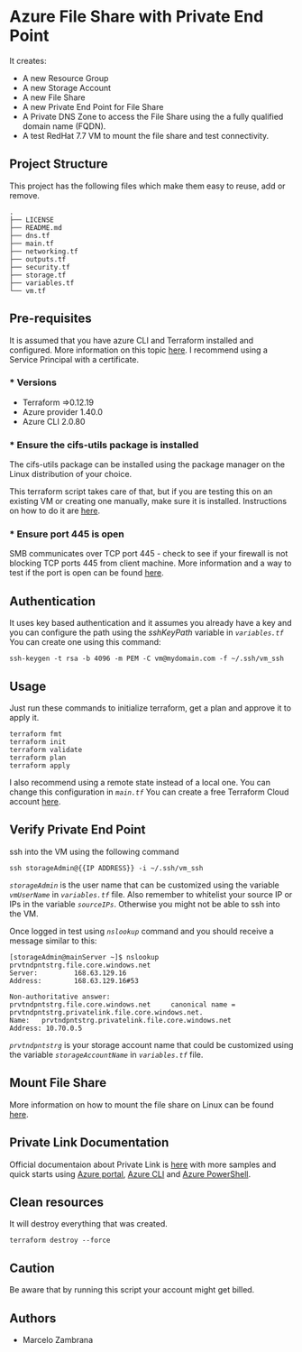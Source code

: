 # Azure File Share with Private End Point

It creates:

* A new Resource Group
* A new Storage Account
* A new File Share
* A new Private End Point for File Share
* A Private DNS Zone to access the File Share using the a fully qualified domain name (FQDN).
* A test RedHat 7.7 VM to mount the file share and test connectivity.

## Project Structure

This project has the following files which make them easy to reuse, add or remove.

```ssh
.
├── LICENSE
├── README.md
├── dns.tf
├── main.tf
├── networking.tf
├── outputs.tf
├── security.tf
├── storage.tf
├── variables.tf
└── vm.tf
```

## Pre-requisites

It is assumed that you have azure CLI and Terraform installed and configured.
More information on this topic [here](https://docs.microsoft.com/en-us/azure/virtual-machines/linux/terraform-install-configure). I recommend using a Service Principal with a certificate.

### * __Versions__

* Terraform =>0.12.19
* Azure provider 1.40.0
* Azure CLI 2.0.80

### * __Ensure the cifs-utils package is installed__

The cifs-utils package can be installed using the package manager on the Linux distribution of your choice.

This terraform script takes care of that, but if you are testing this on an existing VM or creating one manually, make sure it is installed. Instructions on how to do it are [here](https://docs.microsoft.com/en-us/azure/storage/files/storage-how-to-use-files-linux#prerequisites).

### * __Ensure port 445 is open__

SMB communicates over TCP port 445 - check to see if your firewall is not blocking TCP ports 445 from client machine. More information and a way to test if the port is open can be found [here](https://docs.microsoft.com/en-us/azure/storage/files/storage-how-to-use-files-linux#prerequisites).

## Authentication

It uses key based authentication and it assumes you already have a key and you can configure the path using the _sshKeyPath_ variable in _`variables.tf`_ You can create one using this command:

```ssh
ssh-keygen -t rsa -b 4096 -m PEM -C vm@mydomain.com -f ~/.ssh/vm_ssh
```

## Usage

Just run these commands to initialize terraform, get a plan and approve it to apply it.

```ssh
terraform fmt
terraform init
terraform validate
terraform plan
terraform apply
```

I also recommend using a remote state instead of a local one. You can change this configuration in _`main.tf`_
You can create a free Terraform Cloud account [here](https://app.terraform.io).

## Verify Private End Point

ssh into the VM using the following command

```ssh
ssh storageAdmin@{{IP ADDRESS}} -i ~/.ssh/vm_ssh
```

_`storageAdmin`_ is the user name that can be customized using the variable _`vmUserName`_ in _`variables.tf`_ file. Also remember to whitelist your source IP or IPs in the variable _`sourceIPs`_. Otherwise you might not be able to ssh into the VM.

Once logged in test using _`nslookup`_ command and you should receive a message similar to this:

```ssh
[storageAdmin@mainServer ~]$ nslookup prvtndpntstrg.file.core.windows.net
Server:         168.63.129.16
Address:        168.63.129.16#53

Non-authoritative answer:
prvtndpntstrg.file.core.windows.net     canonical name = prvtndpntstrg.privatelink.file.core.windows.net.
Name:   prvtndpntstrg.privatelink.file.core.windows.net
Address: 10.70.0.5
```

_`prvtndpntstrg`_ is your storage account name that could be customized using the variable _`storageAccountName`_ in _`variables.tf`_ file.

## Mount File Share

More information on how to mount the file share on Linux can be found [here](https://docs.microsoft.com/en-us/azure/storage/files/storage-how-to-use-files-linux).

## Private Link Documentation

Official documentaion about Private Link is [here](https://docs.microsoft.com/en-us/azure/private-link/) with more samples and quick starts using [Azure portal](https://docs.microsoft.com/en-us/azure/private-link/create-private-endpoint-portal), [Azure CLI](https://docs.microsoft.com/en-us/azure/private-link/create-private-endpoint-cli) and [Azure PowerShell](https://docs.microsoft.com/en-us/azure/private-link/create-private-endpoint-powershell
).

## Clean resources

It will destroy everything that was created.

```ssh
terraform destroy --force
```

## Caution

Be aware that by running this script your account might get billed.

## Authors

* Marcelo Zambrana